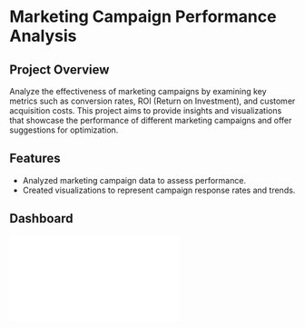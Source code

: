 # Marketing Campaign Performance Analysis

## Project Overview

Analyze the effectiveness of marketing campaigns by examining key metrics such as conversion rates, ROI (Return on Investment), and customer acquisition costs. This project aims to provide insights and visualizations that showcase the performance of different marketing campaigns and offer suggestions for optimization.

## Features

- Analyzed marketing campaign data to assess performance.
- Created visualizations to represent campaign response rates and trends.

## Dashboard

![Dashboard](/Marketing_Campaign_Analysis.pdf)
